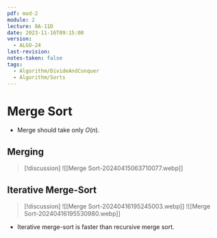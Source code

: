 ```yaml
---
pdf: mod-2
module: 2
lecture: 8A-11D
date: 2023-11-16T09:15:00
version:
  - ALGO-24
last-revision: 
notes-taken: false
tags:
  - Algorithm/DivideAndConquer
  - Algorithm/Sorts
---
```

# Merge Sort

- Merge should take only ${} O(n) {}$.

## Merging



> [!discussion] 
> ![[Merge Sort-20240415063710077.webp]]

## Iterative Merge-Sort



> [!discussion] 
> ![[Merge Sort-20240416195245003.webp]]
> ![[Merge Sort-20240416195530980.webp]]


- Iterative merge-sort is faster than recursive merge sort.